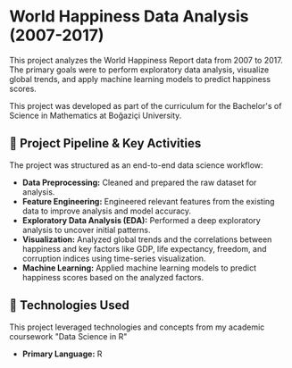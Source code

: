 # World Happiness Data Analysis (2007-2017)

This project analyzes the World Happiness Report data from 2007 to 2017. The primary goals were to perform exploratory data analysis, visualize global trends, and apply machine learning models to predict happiness scores.

This project was developed as part of the curriculum for the Bachelor's of Science in Mathematics at Boğaziçi University.

## 🚀 Project Pipeline & Key Activities

The project was structured as an end-to-end data science workflow:

* **Data Preprocessing:** Cleaned and prepared the raw dataset for analysis.
* **Feature Engineering:** Engineered relevant features from the existing data to improve analysis and model accuracy.
* **Exploratory Data Analysis (EDA):** Performed a deep exploratory analysis to uncover initial patterns.
* **Visualization:** Analyzed global trends and the correlations between happiness and key factors like GDP, life expectancy, freedom, and corruption indices using time-series visualization.
* **Machine Learning:** Applied machine learning models to predict happiness scores based on the analyzed factors.

## 🔧 Technologies Used

This project leveraged technologies and concepts from my academic coursework "Data Science in R"
* **Primary Language:** R
